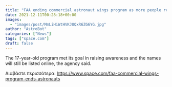 ```yaml
---
title: "FAA ending commercial astronaut wings program as more people reach space"
date: 2021-12-11T00:28:18+00:00
images:
  - "images/post/MmLiHiWtHVKJUQxR6ZG6YG.jpg"
author: "AstroBot"
categories: ["News"]
tags: ["space.com"]
draft: false
---
```


The 17-year-old program met its goal in raising awareness and the names will still be listed online, the agency said. 

Διαβάστε περισσότερα: https://www.space.com/faa-commercial-wings-program-ends-astronauts

